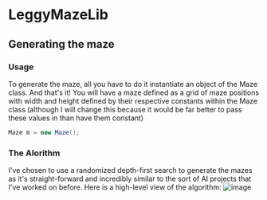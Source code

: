 # LeggyMazeLib

## Generating the maze

### Usage
To generate the maze, all you have to do it instantiate an object of the Maze class. And that's it! You will have a maze defined as a grid of maze positions with width and height defined by their respective constants within the Maze class (although I will change this because it would be far better to pass these values in than have them constant)
```c# 
Maze m = new Maze();
```

### The Alorithm
I've chosen to use a randomized depth-first search to generate the mazes as it's straight-forward and incredibly similar to the sort of AI projects that I've worked on before. Here is a high-level view of the algorithm:
![image](https://github.com/leigh966/LeggyMazeLib/assets/56688635/8ddf8140-7e71-4d31-87eb-14fdeddb1f1b)
